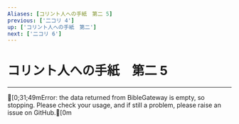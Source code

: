 ```yaml
---
Aliases: [コリント人への手紙　第二 5]
previous: ['二コリ 4']
up: ['コリント人への手紙　第二']
next: ['二コリ 6']
---
```

# コリント人への手紙　第二 5

***
[0;31;49mError: the data returned from BibleGateway is empty, so stopping. Please check your usage, and if still a problem, please raise an issue on GitHub.[0m
